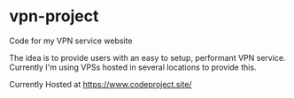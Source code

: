 # vpn-project
Code for my VPN service website

The idea is to provide users with an easy to setup, performant VPN service. Currently I'm using VPSs hosted in several locations to provide this.

Currently Hosted at https://www.codeproject.site/
